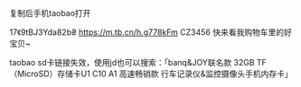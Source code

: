 
复制后手机taobao打开

17《9tBJ3Yda82b₴ https://m.tb.cn/h.g778kFm  CZ3456 快来看我购物车里的好宝贝~

taobao sd卡链接失效，使用jd也可以搜索：「banq&JOY联名款 32GB TF（MicroSD）存储卡U1 C10 A1 高速畅销款 行车记录仪&监控摄像头手机内存卡」 